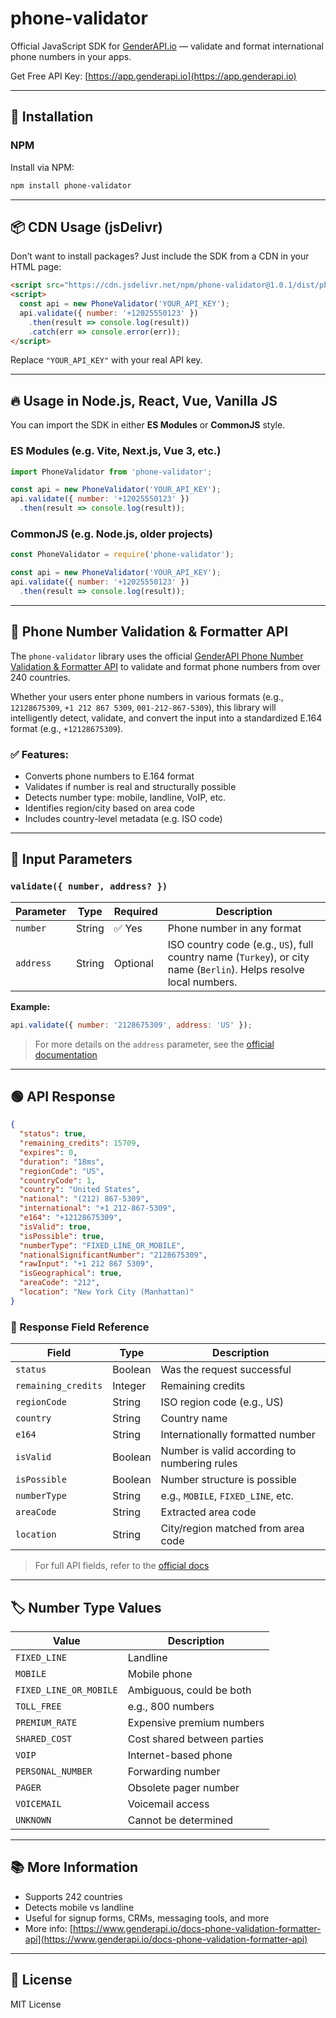 # phone-validator

Official JavaScript SDK for [GenderAPI.io](https://www.genderapi.io) — validate and format international phone numbers in your apps.

Get Free API Key: [https://app.genderapi.io](https://app.genderapi.io)

---

## 🚀 Installation

### NPM

Install via NPM:

```bash
npm install phone-validator
```

---

## 📦 CDN Usage (jsDelivr)

Don’t want to install packages? Just include the SDK from a CDN in your HTML page:

```html
<script src="https://cdn.jsdelivr.net/npm/phone-validator@1.0.1/dist/phone-validator.umd.js"></script>
<script>
  const api = new PhoneValidator('YOUR_API_KEY');
  api.validate({ number: '+12025550123' })
    .then(result => console.log(result))
    .catch(err => console.error(err));
</script>
```

Replace `"YOUR_API_KEY"` with your real API key.

---

## 🔥 Usage in Node.js, React, Vue, Vanilla JS

You can import the SDK in either **ES Modules** or **CommonJS** style.

### ES Modules (e.g. Vite, Next.js, Vue 3, etc.)

```js
import PhoneValidator from 'phone-validator';

const api = new PhoneValidator('YOUR_API_KEY');
api.validate({ number: '+12025550123' })
  .then(result => console.log(result));
```

### CommonJS (e.g. Node.js, older projects)

```js
const PhoneValidator = require('phone-validator');

const api = new PhoneValidator('YOUR_API_KEY');
api.validate({ number: '+12025550123' })
  .then(result => console.log(result));
```

---

## 📲 Phone Number Validation & Formatter API

The `phone-validator` library uses the official [GenderAPI Phone Number Validation & Formatter API](https://www.genderapi.io/docs-phone-validation-formatter-api) to validate and format phone numbers from over 240 countries.

Whether your users enter phone numbers in various formats (e.g., `12128675309`, `+1 212 867 5309`, `001-212-867-5309`), this library will intelligently detect, validate, and convert the input into a standardized E.164 format (e.g., `+12128675309`).

### ✅ Features:
- Converts phone numbers to E.164 format
- Validates if number is real and structurally possible
- Detects number type: mobile, landline, VoIP, etc.
- Identifies region/city based on area code
- Includes country-level metadata (e.g. ISO code)

---

## 🔢 Input Parameters

### `validate({ number, address? })`

| Parameter | Type   | Required | Description |
|----------|--------|----------|-------------|
| `number` | String | ✅ Yes    | Phone number in any format |
| `address` | String | Optional | ISO country code (e.g., `US`), full country name (`Turkey`), or city name (`Berlin`). Helps resolve local numbers. |

**Example:**

```js
api.validate({ number: '2128675309', address: 'US' });
```

> For more details on the `address` parameter, see the [official documentation](https://www.genderapi.io/docs-phone-validation-formatter-api#address-parameter)

---

## 🟢 API Response

```json
{
  "status": true,
  "remaining_credits": 15709,
  "expires": 0,
  "duration": "18ms",
  "regionCode": "US",
  "countryCode": 1,
  "country": "United States",
  "national": "(212) 867-5309",
  "international": "+1 212-867-5309",
  "e164": "+12128675309",
  "isValid": true,
  "isPossible": true,
  "numberType": "FIXED_LINE_OR_MOBILE",
  "nationalSignificantNumber": "2128675309",
  "rawInput": "+1 212 867 5309",
  "isGeographical": true,
  "areaCode": "212",
  "location": "New York City (Manhattan)"
}
```

### 📄 Response Field Reference

| Field | Type | Description |
|-------|------|-------------|
| `status` | Boolean | Was the request successful |
| `remaining_credits` | Integer | Remaining credits |
| `regionCode` | String | ISO region code (e.g., US) |
| `country` | String | Country name |
| `e164` | String | Internationally formatted number |
| `isValid` | Boolean | Number is valid according to numbering rules |
| `isPossible` | Boolean | Number structure is possible |
| `numberType` | String | e.g., `MOBILE`, `FIXED_LINE`, etc. |
| `areaCode` | String | Extracted area code |
| `location` | String | City/region matched from area code |

> For full API fields, refer to the [official docs](https://www.genderapi.io/docs-phone-validation-formatter-api#response-fields)

---

## 🏷 Number Type Values

| Value | Description |
|-------|-------------|
| `FIXED_LINE` | Landline |
| `MOBILE` | Mobile phone |
| `FIXED_LINE_OR_MOBILE` | Ambiguous, could be both |
| `TOLL_FREE` | e.g., 800 numbers |
| `PREMIUM_RATE` | Expensive premium numbers |
| `SHARED_COST` | Cost shared between parties |
| `VOIP` | Internet-based phone |
| `PERSONAL_NUMBER` | Forwarding number |
| `PAGER` | Obsolete pager number |
| `VOICEMAIL` | Voicemail access |
| `UNKNOWN` | Cannot be determined |

---

## 📚 More Information

- Supports 242 countries
- Detects mobile vs landline
- Useful for signup forms, CRMs, messaging tools, and more
- More info: [https://www.genderapi.io/docs-phone-validation-formatter-api](https://www.genderapi.io/docs-phone-validation-formatter-api)

---

## 📄 License

MIT License


